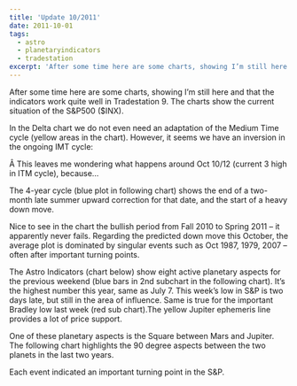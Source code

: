```yaml
---
title: 'Update 10/2011'
date: 2011-10-01
tags:
  - astro
  - planetaryindicators
  - tradestation
excerpt: 'After some time here are some charts, showing I’m still here and that the indicators work quite well in Tradestation 9. The charts show the current situation of the S&P500 ($INX).'
---
```

<p>After some time here are some charts, showing I’m still here and that the indicators work quite well in Tradestation 9. The charts show the current situation of the S&amp;P500 ($INX).</p>
<p>In the Delta chart we do not even need an adaptation of the Medium Time cycle (yellow areas in the chart). However, it seems we have an inversion in the ongoing IMT cycle:</p>
<p></p>
<p style="text-align: center"><a href="" title="Delta October 2011"></a></p>
<p>Â This leaves me wondering what happens around Oct 10/12 (current 3 high in ITM cycle), because…</p>
<p>The 4-year cycle (blue plot in following chart) shows the end of a two-month late summer upward correction for that date, and the start of a heavy down move.</p>
<p></p>
<p style="text-align: center"><a href="" title="4 year cycle oct 2011"></a></p>
<p>Nice to see in the chart the bullish period from Fall 2010 to  Spring 2011 – it apparently never fails. Regarding the predicted down  move this October, the average plot is dominated by singular events such  as Oct 1987, 1979, 2007 – often after important turning points.</p>
<p>The Astro Indicators (chart below) show eight active planetary aspects for the previous weekend (blue bars in 2nd subchart in the following chart). It’s the highest number this year, same as July 7. This week’s low in S&amp;P is two days late, but still in the area of influence. Same is true for the important Bradley low last week (red sub chart).The yellow Jupiter ephemeris line provides a lot of price support.</p>
<p></p>
<p style="text-align: center"><a href="" title="Astro Indicators Oct 2011"></a></p>
<p>One of these planetary aspects is the Square between Mars and Jupiter. The following chart highlights the 90 degree aspects between the two planets in the last two years.</p>
<p></p>
<p style="text-align: center"><a href="" title="Mars Jupiter 90"></a></p>
<p>Each event indicated an important turning point in the S&amp;P.</p>

